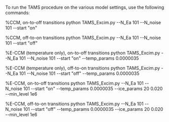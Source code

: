 To run the TAMS procedure on the various model settings, use the following commands:

%CCM, on-to-off transitions
python TAMS_Excim.py --N_Ea 101 --N_noise 101 --start "on"

%CCM, off-to-on transitions
python TAMS_Excim.py --N_Ea 101 --N_noise 101 --start "off"

%E-CCM (temperature only), on-to-off transitions
python TAMS_Excim.py --N_Ea 101 --N_noise 101 --start "on" --temp_params 0.0000035
 
%E-CCM (temperature only), off-to-on transitions
python TAMS_Excim.py --N_Ea 101 --N_noise 101 --start "off" --temp_params 0.0000035

%E-CCM, on-to-off transitions
python TAMS_Excim.py --N_Ea 101 --N_noise 101 --start "on" --temp_params 0.0000035 --ice_params 20 0.020 --min_level 1e6

%E-CCM, off-to-on transitions
python TAMS_Excim.py --N_Ea 101 --N_noise 101 --start "off" --temp_params 0.0000035 --ice_params 20 0.020 --min_level 1e6